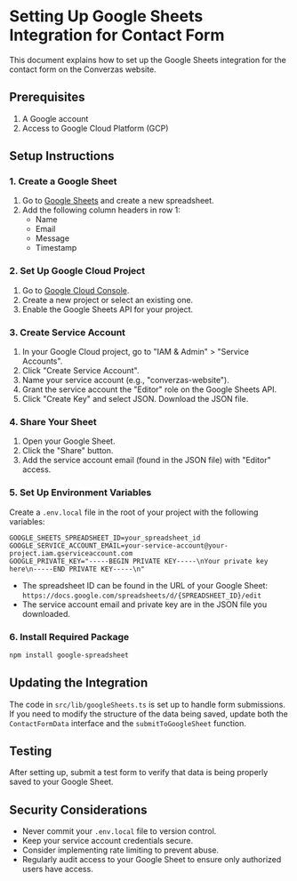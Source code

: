 # Setting Up Google Sheets Integration for Contact Form

This document explains how to set up the Google Sheets integration for the contact form on the Converzas website.

## Prerequisites

1. A Google account
2. Access to Google Cloud Platform (GCP)

## Setup Instructions

### 1. Create a Google Sheet

1. Go to [Google Sheets](https://sheets.google.com/) and create a new spreadsheet.
2. Add the following column headers in row 1:
   - Name
   - Email
   - Message
   - Timestamp

### 2. Set Up Google Cloud Project

1. Go to [Google Cloud Console](https://console.cloud.google.com/).
2. Create a new project or select an existing one.
3. Enable the Google Sheets API for your project.

### 3. Create Service Account

1. In your Google Cloud project, go to "IAM & Admin" > "Service Accounts".
2. Click "Create Service Account".
3. Name your service account (e.g., "converzas-website").
4. Grant the service account the "Editor" role on the Google Sheets API.
5. Click "Create Key" and select JSON. Download the JSON file.

### 4. Share Your Sheet

1. Open your Google Sheet.
2. Click the "Share" button.
3. Add the service account email (found in the JSON file) with "Editor" access.

### 5. Set Up Environment Variables

Create a `.env.local` file in the root of your project with the following variables:

```
GOOGLE_SHEETS_SPREADSHEET_ID=your_spreadsheet_id
GOOGLE_SERVICE_ACCOUNT_EMAIL=your-service-account@your-project.iam.gserviceaccount.com
GOOGLE_PRIVATE_KEY="-----BEGIN PRIVATE KEY-----\nYour private key here\n-----END PRIVATE KEY-----\n"
```

- The spreadsheet ID can be found in the URL of your Google Sheet: `https://docs.google.com/spreadsheets/d/{SPREADSHEET_ID}/edit`
- The service account email and private key are in the JSON file you downloaded.

### 6. Install Required Package

```bash
npm install google-spreadsheet
```

## Updating the Integration

The code in `src/lib/googleSheets.ts` is set up to handle form submissions. If you need to modify the structure of the data being saved, update both the `ContactFormData` interface and the `submitToGoogleSheet` function.

## Testing

After setting up, submit a test form to verify that data is being properly saved to your Google Sheet.

## Security Considerations

- Never commit your `.env.local` file to version control.
- Keep your service account credentials secure.
- Consider implementing rate limiting to prevent abuse.
- Regularly audit access to your Google Sheet to ensure only authorized users have access. 